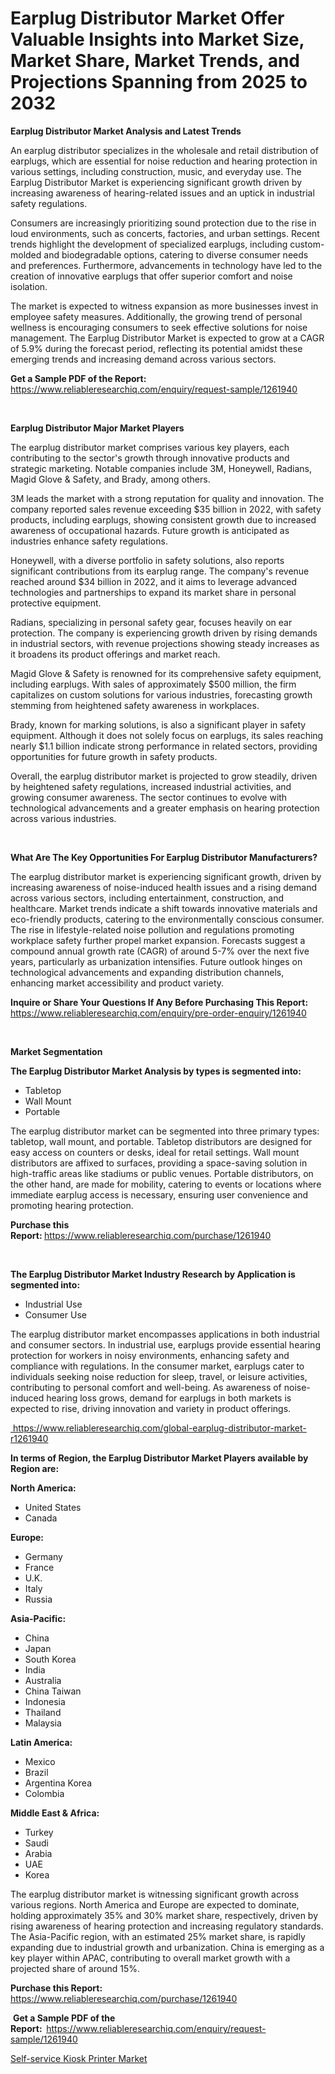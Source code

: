 <p><h1>Earplug Distributor Market Offer Valuable Insights into Market Size, Market Share, Market Trends, and Projections Spanning from 2025 to 2032</h1></p><p><strong>Earplug Distributor Market Analysis and Latest Trends</strong></p>
<p><p>An earplug distributor specializes in the wholesale and retail distribution of earplugs, which are essential for noise reduction and hearing protection in various settings, including construction, music, and everyday use. The Earplug Distributor Market is experiencing significant growth driven by increasing awareness of hearing-related issues and an uptick in industrial safety regulations. </p><p>Consumers are increasingly prioritizing sound protection due to the rise in loud environments, such as concerts, factories, and urban settings. Recent trends highlight the development of specialized earplugs, including custom-molded and biodegradable options, catering to diverse consumer needs and preferences. Furthermore, advancements in technology have led to the creation of innovative earplugs that offer superior comfort and noise isolation. </p><p>The market is expected to witness expansion as more businesses invest in employee safety measures. Additionally, the growing trend of personal wellness is encouraging consumers to seek effective solutions for noise management. The Earplug Distributor Market is expected to grow at a CAGR of 5.9% during the forecast period, reflecting its potential amidst these emerging trends and increasing demand across various sectors.</p></p>
<p><strong>Get a Sample PDF of the Report:&nbsp;</strong> <a href="https://www.reliableresearchiq.com/enquiry/request-sample/1261940?utm_campaign=1834&utm_medium=2&utm_source=Github&utm_content=ia&utm_term=09022025&utm_id=earplug-distributor">https://www.reliableresearchiq.com/enquiry/request-sample/1261940</a></p>
<p>&nbsp;</p>
<p><strong>Earplug Distributor Major Market Players</strong></p>
<p><p>The earplug distributor market comprises various key players, each contributing to the sector's growth through innovative products and strategic marketing. Notable companies include 3M, Honeywell, Radians, Magid Glove & Safety, and Brady, among others. </p><p>3M leads the market with a strong reputation for quality and innovation. The company reported sales revenue exceeding $35 billion in 2022, with safety products, including earplugs, showing consistent growth due to increased awareness of occupational hazards. Future growth is anticipated as industries enhance safety regulations.</p><p>Honeywell, with a diverse portfolio in safety solutions, also reports significant contributions from its earplug range. The company's revenue reached around $34 billion in 2022, and it aims to leverage advanced technologies and partnerships to expand its market share in personal protective equipment.</p><p>Radians, specializing in personal safety gear, focuses heavily on ear protection. The company is experiencing growth driven by rising demands in industrial sectors, with revenue projections showing steady increases as it broadens its product offerings and market reach.</p><p>Magid Glove & Safety is renowned for its comprehensive safety equipment, including earplugs. With sales of approximately $500 million, the firm capitalizes on custom solutions for various industries, forecasting growth stemming from heightened safety awareness in workplaces.</p><p>Brady, known for marking solutions, is also a significant player in safety equipment. Although it does not solely focus on earplugs, its sales reaching nearly $1.1 billion indicate strong performance in related sectors, providing opportunities for future growth in safety products.</p><p>Overall, the earplug distributor market is projected to grow steadily, driven by heightened safety regulations, increased industrial activities, and growing consumer awareness. The sector continues to evolve with technological advancements and a greater emphasis on hearing protection across various industries.</p></p>
<p>&nbsp;</p>
<p><strong>What Are The Key Opportunities For Earplug Distributor Manufacturers?</strong></p>
<p><p>The earplug distributor market is experiencing significant growth, driven by increasing awareness of noise-induced health issues and a rising demand across various sectors, including entertainment, construction, and healthcare. Market trends indicate a shift towards innovative materials and eco-friendly products, catering to the environmentally conscious consumer. The rise in lifestyle-related noise pollution and regulations promoting workplace safety further propel market expansion. Forecasts suggest a compound annual growth rate (CAGR) of around 5-7% over the next five years, particularly as urbanization intensifies. Future outlook hinges on technological advancements and expanding distribution channels, enhancing market accessibility and product variety.</p></p>
<p><strong>Inquire or Share Your Questions If Any Before Purchasing This Report:</strong> <a href="https://www.reliableresearchiq.com/enquiry/pre-order-enquiry/1261940?utm_campaign=1834&utm_medium=2&utm_source=Github&utm_content=ia&utm_term=09022025&utm_id=earplug-distributor">https://www.reliableresearchiq.com/enquiry/pre-order-enquiry/1261940</a></p>
<p>&nbsp;</p>
<p><strong>Market Segmentation</strong></p>
<p><strong>The Earplug Distributor Market Analysis by types is segmented into:</strong></p>
<p><ul><li>Tabletop</li><li>Wall Mount</li><li>Portable</li></ul></p>
<p><p>The earplug distributor market can be segmented into three primary types: tabletop, wall mount, and portable. Tabletop distributors are designed for easy access on counters or desks, ideal for retail settings. Wall mount distributors are affixed to surfaces, providing a space-saving solution in high-traffic areas like stadiums or public venues. Portable distributors, on the other hand, are made for mobility, catering to events or locations where immediate earplug access is necessary, ensuring user convenience and promoting hearing protection.</p></p>
<p><strong>Purchase this Report:&nbsp;</strong><a href="https://www.reliableresearchiq.com/purchase/1261940?utm_campaign=1834&utm_medium=2&utm_source=Github&utm_content=ia&utm_term=09022025&utm_id=earplug-distributor">https://www.reliableresearchiq.com/purchase/1261940</a></p>
<p>&nbsp;</p>
<p><strong>The Earplug Distributor Market Industry Research by Application is segmented into:</strong></p>
<p><ul><li>Industrial Use</li><li>Consumer Use</li></ul></p>
<p><p>The earplug distributor market encompasses applications in both industrial and consumer sectors. In industrial use, earplugs provide essential hearing protection for workers in noisy environments, enhancing safety and compliance with regulations. In the consumer market, earplugs cater to individuals seeking noise reduction for sleep, travel, or leisure activities, contributing to personal comfort and well-being. As awareness of noise-induced hearing loss grows, demand for earplugs in both markets is expected to rise, driving innovation and variety in product offerings.</p></p>
<p><a href="https://www.reliableresearchiq.com/global-earplug-distributor-market-r1261940?utm_campaign=1834&utm_medium=2&utm_source=Github&utm_content=ia&utm_term=09022025&utm_id=earplug-distributor">&nbsp;https://www.reliableresearchiq.com/global-earplug-distributor-market-r1261940</a></p>
<p><strong>In terms of Region, the Earplug Distributor Market Players available by Region are:</strong></p>
<p>
    <p> <strong> North America: </strong>
        <ul>
            <li>United States</li>
            <li>Canada</li>
        </ul>
        </p> 
    <p> <strong> Europe: </strong>
        <ul>
            <li>Germany</li>
            <li>France</li>
            <li>U.K.</li>
            <li>Italy</li>
            <li>Russia</li>
        </ul>
        </p> 
    <p> <strong> Asia-Pacific: </strong>
        <ul>
            <li>China</li>
            <li>Japan</li>
            <li>South Korea</li>
            <li>India</li>
            <li>Australia</li>
            <li>China Taiwan</li>
            <li>Indonesia</li>
            <li>Thailand</li>
            <li>Malaysia</li>
        </ul>
        </p> 
    <p> <strong> Latin America: </strong>
        <ul>
            <li>Mexico</li>
            <li>Brazil</li>
            <li>Argentina Korea</li>
            <li>Colombia</li>
        </ul>
        </p> 
    <p> <strong> Middle East & Africa: </strong>
        <ul>
            <li>Turkey</li>
            <li>Saudi</li>
            <li>Arabia</li>
            <li>UAE</li>
            <li>Korea</li>
        </ul>
    </p>
    </p>
<p><p>The earplug distributor market is witnessing significant growth across various regions. North America and Europe are expected to dominate, holding approximately 35% and 30% market share, respectively, driven by rising awareness of hearing protection and increasing regulatory standards. The Asia-Pacific region, with an estimated 25% market share, is rapidly expanding due to industrial growth and urbanization. China is emerging as a key player within APAC, contributing to overall market growth with a projected share of around 15%.</p></p>
<p><strong>Purchase this Report: </strong><a href="https://www.reliableresearchiq.com/purchase/1261940?utm_campaign=1834&utm_medium=2&utm_source=Github&utm_content=ia&utm_term=09022025&utm_id=earplug-distributor">https://www.reliableresearchiq.com/purchase/1261940</a></p>
<p>&nbsp;<strong>Get a Sample PDF of the Report:&nbsp;&nbsp;</strong><a href="https://www.reliableresearchiq.com/enquiry/request-sample/1261940?utm_campaign=1834&utm_medium=2&utm_source=Github&utm_content=ia&utm_term=09022025&utm_id=earplug-distributor">https://www.reliableresearchiq.com/enquiry/request-sample/1261940</a></p>
<p><strong></strong></p>
<p><p><a href="https://github.com/alatoeve/Market-Research-Report-List-1/blob/main/self-service-kiosk-printer-market.md?utm_campaign=1834&utm_medium=2&utm_source=Github&utm_content=ia&utm_term=09022025&utm_id=earplug-distributor">Self-service Kiosk Printer Market</a></p></p>